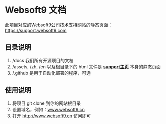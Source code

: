 # Websoft9 文档

此项目对应的Websoft9公司技术支持网站的静态页面：https://support.websoft9.com

## 目录说明

1. /docs 我们所有开源项目的文档
2. /assets, /zh, /en 以及根目录下的 html 文件是 **[support主页](https://support.websoft9.com)** 本身的静态页面
3. /.github 是用于自动化部署的程序，可选 

## 使用说明

1. 将项目 git clone 到你的网站根目录
2. 设置域名，例如：www.websoft9.cn
3. 打开 http://www.websoft9.cn 访问即可

